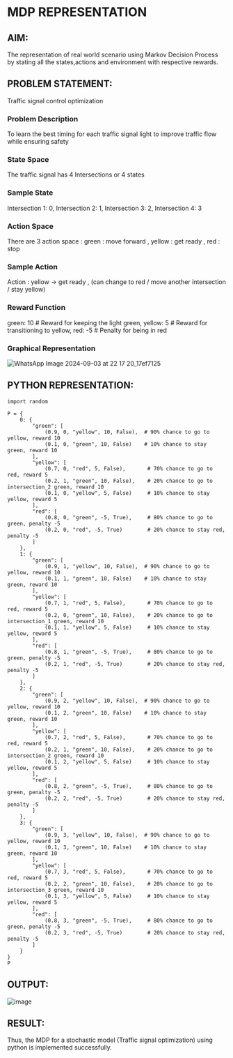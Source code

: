 # MDP REPRESENTATION
## AIM:
The representation of real world scenario using Markov Decision Process by stating all the states,actions and environment with respective rewards.

## PROBLEM STATEMENT:
Traffic signal control optimization

### Problem Description
To learn the best timing for each traffic signal light to improve traffic flow while ensuring safety 

### State Space
The traffic signal has 4 Intersections or 4 states

### Sample State
Intersection 1: 0,
Intersection 2: 1,
Intersection 3: 2,
Intersection 4: 3

### Action Space
There are 3 action space :
green : move forward ,
yellow : get ready ,
red : stop

### Sample Action
Action : yellow -> get ready ,
(can change to red / move another intersection / stay yellow)

### Reward Function
green: 10   # Reward for keeping the light green,
yellow: 5  # Reward for transitioning to yellow,
red: -5       # Penalty for being in red

### Graphical Representation
![WhatsApp Image 2024-09-03 at 22 17 20_17ef7125](https://github.com/user-attachments/assets/82606341-ef03-475d-ae67-6758f5ada7ff)


## PYTHON REPRESENTATION:
```
import random

P = {
    0: {
        "green": [
            (0.9, 0, "yellow", 10, False),  # 90% chance to go to yellow, reward 10
            (0.1, 0, "green", 10, False)    # 10% chance to stay green, reward 10
        ],
        "yellow": [
            (0.7, 0, "red", 5, False),       # 70% chance to go to red, reward 5
            (0.2, 1, "green", 10, False),    # 20% chance to go to intersection_2 green, reward 10
            (0.1, 0, "yellow", 5, False)     # 10% chance to stay yellow, reward 5
        ],
        "red": [
            (0.8, 0, "green", -5, True),     # 80% chance to go to green, penalty -5
            (0.2, 0, "red", -5, True)        # 20% chance to stay red, penalty -5
        ]
    },
    1: {
        "green": [
            (0.9, 1, "yellow", 10, False),  # 90% chance to go to yellow, reward 10
            (0.1, 1, "green", 10, False)    # 10% chance to stay green, reward 10
        ],
        "yellow": [
            (0.7, 1, "red", 5, False),       # 70% chance to go to red, reward 5
            (0.2, 0, "green", 10, False),    # 20% chance to go to intersection_1 green, reward 10
            (0.1, 1, "yellow", 5, False)     # 10% chance to stay yellow, reward 5
        ],
        "red": [
            (0.8, 1, "green", -5, True),     # 80% chance to go to green, penalty -5
            (0.2, 1, "red", -5, True)        # 20% chance to stay red, penalty -5
        ]
    },
    2: {
        "green": [
            (0.9, 2, "yellow", 10, False),  # 90% chance to go to yellow, reward 10
            (0.1, 2, "green", 10, False)    # 10% chance to stay green, reward 10
        ],
        "yellow": [
            (0.7, 2, "red", 5, False),       # 70% chance to go to red, reward 5
            (0.2, 1, "green", 10, False),    # 20% chance to go to intersection_2 green, reward 10
            (0.1, 2, "yellow", 5, False)     # 10% chance to stay yellow, reward 5
        ],
        "red": [
            (0.8, 2, "green", -5, True),     # 80% chance to go to green, penalty -5
            (0.2, 2, "red", -5, True)        # 20% chance to stay red, penalty -5
        ]
    },
    3: {  
        "green": [
            (0.9, 3, "yellow", 10, False),  # 90% chance to go to yellow, reward 10
            (0.1, 3, "green", 10, False)    # 10% chance to stay green, reward 10
        ],
        "yellow": [
            (0.7, 3, "red", 5, False),       # 70% chance to go to red, reward 5
            (0.2, 2, "green", 10, False),    # 20% chance to go to intersection_3 green, reward 10
            (0.1, 3, "yellow", 5, False)     # 10% chance to stay yellow, reward 5
        ],
        "red": [
            (0.8, 3, "green", -5, True),     # 80% chance to go to green, penalty -5
            (0.2, 3, "red", -5, True)        # 20% chance to stay red, penalty -5
        ]
    }
}
P
```

## OUTPUT:
![image](https://github.com/user-attachments/assets/d66f2aa8-1aee-49a9-9160-7b3532280541)

## RESULT:
Thus, the MDP for a stochastic model (Traffic signal optimization) using python is implemented successfully.
